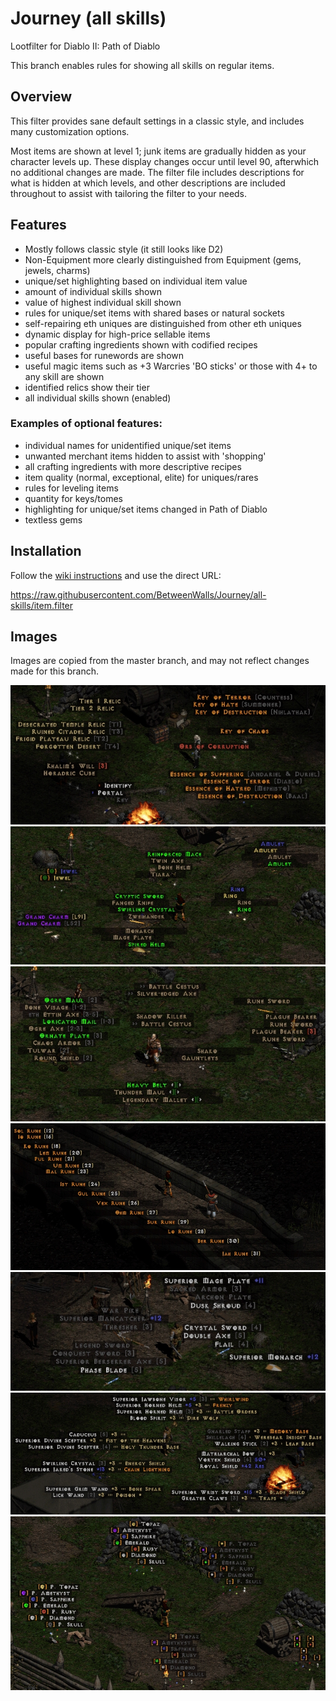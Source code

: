# Journey (all skills)
Lootfilter for Diablo II: Path of Diablo

This branch enables rules for showing all skills on regular items.

## Overview
This filter provides sane default settings in a classic style, and includes many customization options.

Most items are shown at level 1; junk items are gradually hidden as your character levels up. These display changes occur until level 90, afterwhich no additional changes are made. The filter file includes descriptions for what is hidden at which levels, and other descriptions are included throughout to assist with tailoring the filter to your needs.

## Features
* Mostly follows classic style (it still looks like D2)
* Non-Equipment more clearly distinguished from Equipment (gems, jewels, charms)
* unique/set highlighting based on individual item value
* amount of individual skills shown
* value of highest individual skill shown
* rules for unique/set items with shared bases or natural sockets
* self-repairing eth uniques are distinguished from other eth uniques
* dynamic display for high-price sellable items
* popular crafting ingredients shown with codified recipes
* useful bases for runewords are shown
* useful magic items such as +3 Warcries 'BO sticks' or those with 4+ to any skill are shown
* identified relics show their tier
* all individual skills shown (enabled)

### Examples of optional features:
* individual names for unidentified unique/set items
* unwanted merchant items hidden to assist with 'shopping'
* all crafting ingredients with more descriptive recipes
* item quality (normal, exceptional, elite) for uniques/rares
* rules for leveling items
* quantity for keys/tomes
* highlighting for unique/set items changed in Path of Diablo
* textless gems

## Installation
Follow the [wiki instructions](https://pathofdiablo.com/wiki/index.php?title=List_of_Loot_Filters#How_to_Use) and use the direct URL:

https://raw.githubusercontent.com/BetweenWalls/Journey/all-skills/item.filter

## Images
Images are copied from the master branch, and may not reflect changes made for this branch.

![_](/images/miscellaneous_items.png)
![_](/images/unidentified_items.png)
![_](/images/uniques_special_properties.png)
![_](/images/runes.png)
![_](/images/regular_items.png)
![_](/images/regular_class_items.png)
![_](/images/gems.png)
